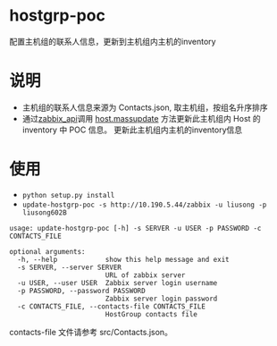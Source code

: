 # hostgrp-poc

配置主机组的联系人信息，更新到主机组内主机的inventory

# 说明
* 主机组的联系人信息来源为 Contacts.json, 取主机组，按组名升序排序
* 通过[zabbix_api](https://www.zabbix.com/documentation/4.0/manual/api/reference/host/massupdate)调用 [host.massupdate](https://www.zabbix.com/documentation/4.0/manual/api/reference/host/massupdate) 方法更新此主机组内 Host 的inventory 中 POC 信息。
更新此主机组内主机的inventory信息


# 使用
* `python setup.py install`
* `update-hostgrp-poc -s http://10.190.5.44/zabbix -u liusong -p liusong602B`

```
usage: update-hostgrp-poc [-h] -s SERVER -u USER -p PASSWORD -c CONTACTS_FILE

optional arguments:
  -h, --help            show this help message and exit
  -s SERVER, --server SERVER
                        URL of zabbix server
  -u USER, --user USER  Zabbix server login username
  -p PASSWORD, --password PASSWORD
                        Zabbix server login password
  -c CONTACTS_FILE, --contacts-file CONTACTS_FILE
                        HostGroup contacts file
```
contacts-file 文件请参考 src/Contacts.json。

